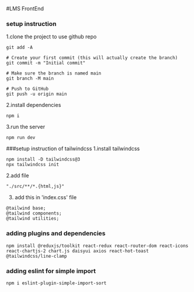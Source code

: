 #LMS FrontEnd
 
 ### setup instruction

 1.clone the project to use github repo
```
git add -A

# Create your first commit (this will actually create the branch)
git commit -m "Initial commit"

# Make sure the branch is named main
git branch -M main

# Push to GitHub
git push -u origin main
```
2.install dependencies
```
npm i
```
3.run the server
```
npm run dev
```
###setup instruction of tailwindcss
1.install tailwindcss
```
npm install -D tailwindcss@3
npx tailwindcss init
```
2.add file 
```
"./src/**/*.{html,js}"
```
3. add this in 'index.css' file
```
@tailwind base;
@tailwind components;
@tailwind utilities;
```

### adding plugins and dependencies 
```
npm install @reduxjs/toolkit react-redux react-router-dom react-icons react-chartjs-2 chart.js daisyui axios react-hot-toast @tailwindcss/line-clamp

```

### adding eslint for simple import
```
npm i eslint-plugin-simple-import-sort
```

